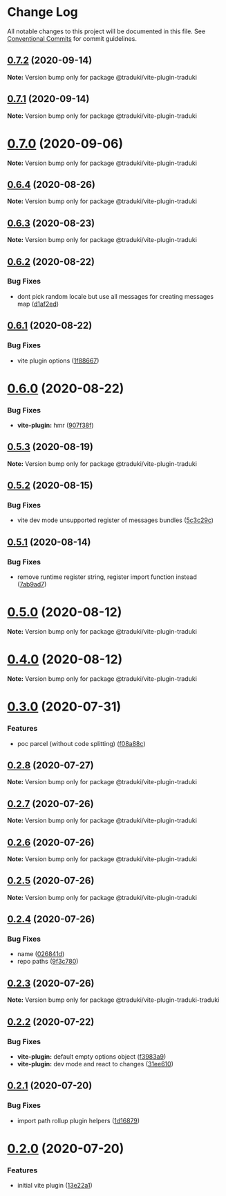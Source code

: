# Change Log

All notable changes to this project will be documented in this file.
See [Conventional Commits](https://conventionalcommits.org) for commit guidelines.

## [0.7.2](https://github.com/havelaer/traduki/compare/v0.7.1...v0.7.2) (2020-09-14)

**Note:** Version bump only for package @traduki/vite-plugin-traduki





## [0.7.1](https://github.com/havelaer/traduki/compare/v0.7.0...v0.7.1) (2020-09-14)

**Note:** Version bump only for package @traduki/vite-plugin-traduki





# [0.7.0](https://github.com/havelaer/traduki/compare/v0.6.5...v0.7.0) (2020-09-06)

**Note:** Version bump only for package @traduki/vite-plugin-traduki





## [0.6.4](https://github.com/havelaer/traduki/compare/v0.6.3...v0.6.4) (2020-08-26)

**Note:** Version bump only for package @traduki/vite-plugin-traduki





## [0.6.3](https://github.com/havelaer/traduki/compare/v0.6.2...v0.6.3) (2020-08-23)

**Note:** Version bump only for package @traduki/vite-plugin-traduki





## [0.6.2](https://github.com/havelaer/traduki/compare/v0.6.1...v0.6.2) (2020-08-22)


### Bug Fixes

* dont pick random locale but use all messages for creating messages map ([d1af2ed](https://github.com/havelaer/traduki/commit/d1af2ed2caa99cf531f6efdf27257ed228510e9d))





## [0.6.1](https://github.com/havelaer/traduki/compare/v0.6.0...v0.6.1) (2020-08-22)


### Bug Fixes

* vite plugin options ([1f88667](https://github.com/havelaer/traduki/commit/1f88667db04ba0aca9eab6340954e51ec5e897c0))





# [0.6.0](https://github.com/havelaer/traduki/compare/v0.5.3...v0.6.0) (2020-08-22)


### Bug Fixes

* **vite-plugin:** hmr ([907f38f](https://github.com/havelaer/traduki/commit/907f38fc18073d158e31a0780426650f0da910f2))





## [0.5.3](https://github.com/havelaer/traduki/compare/v0.5.2...v0.5.3) (2020-08-19)

**Note:** Version bump only for package @traduki/vite-plugin-traduki





## [0.5.2](https://github.com/havelaer/traduki/compare/v0.5.1...v0.5.2) (2020-08-15)


### Bug Fixes

* vite dev mode unsupported register of messages bundles ([5c3c29c](https://github.com/havelaer/traduki/commit/5c3c29c859ce7d69e55766ee055b9c1d6587c357))





## [0.5.1](https://github.com/havelaer/traduki/compare/v0.5.0...v0.5.1) (2020-08-14)


### Bug Fixes

* remove runtime register string, register import function instead ([7ab9ad7](https://github.com/havelaer/traduki/commit/7ab9ad7354dc5351024363e9c43369875b755020))





# [0.5.0](https://github.com/havelaer/traduki/compare/v0.4.0...v0.5.0) (2020-08-12)

**Note:** Version bump only for package @traduki/vite-plugin-traduki





# [0.4.0](https://github.com/havelaer/traduki/compare/v0.3.0...v0.4.0) (2020-08-12)

**Note:** Version bump only for package @traduki/vite-plugin-traduki





# [0.3.0](https://github.com/havelaer/traduki/compare/v0.2.8...v0.3.0) (2020-07-31)


### Features

* poc parcel (without code splitting) ([f08a88c](https://github.com/havelaer/traduki/commit/f08a88cffe45a884f7fe3e1962f2395ab5743fb9))





## [0.2.8](https://github.com/havelaer/traduki/compare/v0.2.7...v0.2.8) (2020-07-27)

**Note:** Version bump only for package @traduki/vite-plugin-traduki





## [0.2.7](https://github.com/havelaer/traduki/compare/v0.2.6...v0.2.7) (2020-07-26)

**Note:** Version bump only for package @traduki/vite-plugin-traduki





## [0.2.6](https://github.com/havelaer/traduki/compare/v0.2.5...v0.2.6) (2020-07-26)

**Note:** Version bump only for package @traduki/vite-plugin-traduki





## [0.2.5](https://github.com/havelaer/traduki/compare/v0.2.4...v0.2.5) (2020-07-26)

**Note:** Version bump only for package @traduki/vite-plugin-traduki





## [0.2.4](https://github.com/havelaer/traduki/compare/v0.2.3...v0.2.4) (2020-07-26)


### Bug Fixes

* name ([026841d](https://github.com/havelaer/traduki/commit/026841d9f6ef1eaf84b5d7e54093b7076cb1e93a))
* repo paths ([9f3c780](https://github.com/havelaer/traduki/commit/9f3c7801933e2f60f01387917f3f29f845559ef1))





## [0.2.3](https://github.com/havelaer/traduki/compare/v0.2.2...v0.2.3) (2020-07-26)

**Note:** Version bump only for package @traduki/vite-plugin-traduki-traduki





## [0.2.2](https://github.com/havelaer/traduki/compare/v0.2.1...v0.2.2) (2020-07-22)


### Bug Fixes

* **vite-plugin:** default empty options object ([f3983a9](https://github.com/havelaer/traduki/commit/f3983a9586a699b96dfd5d27cd16ad1450c19251))
* **vite-plugin:** dev mode and react to changes ([31ee610](https://github.com/havelaer/traduki/commit/31ee61001647c3721d433e7ec4e9b1079e608db0))





## [0.2.1](https://github.com/havelaer/traduki/compare/v0.2.0...v0.2.1) (2020-07-20)


### Bug Fixes

* import path rollup plugin helpers ([1d16879](https://github.com/havelaer/traduki/commit/1d168793f283a54d28152531d911e9227fcc6853))





# [0.2.0](https://github.com/havelaer/traduki/compare/v0.1.0...v0.2.0) (2020-07-20)


### Features

* initial vite plugin ([13e22a1](https://github.com/havelaer/traduki/commit/13e22a15a9483e15dff79c29156ca5a2c7e67cb6))
